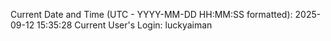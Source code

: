 Current Date and Time (UTC - YYYY-MM-DD HH:MM:SS formatted): 2025-09-12 15:35:28
Current User's Login: luckyaiman
